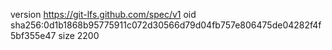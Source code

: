 version https://git-lfs.github.com/spec/v1
oid sha256:0d1b1868b95775911c072d30566d79d04fb757e806475de04282f4f5bf355e47
size 2200
